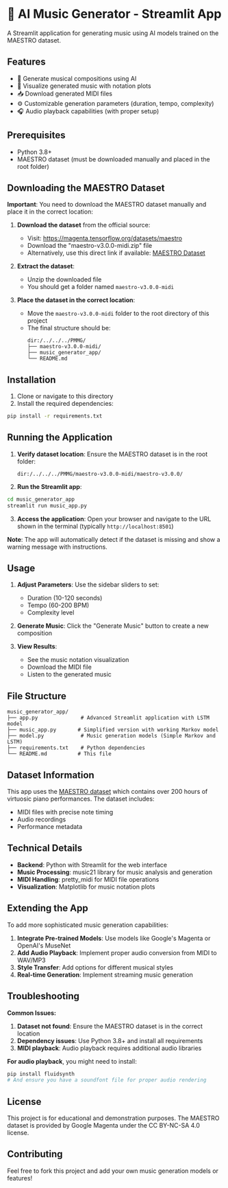 # 🎵 AI Music Generator - Streamlit App

A Streamlit application for generating music using AI models trained on the MAESTRO dataset.

## Features

- 🎹 Generate musical compositions using AI
- 🎼 Visualize generated music with notation plots
- 📥 Download generated MIDI files
- ⚙️ Customizable generation parameters (duration, tempo, complexity)
- 🎧 Audio playback capabilities (with proper setup)

## Prerequisites

- Python 3.8+
- MAESTRO dataset (must be downloaded manually and placed in the root folder)

## Downloading the MAESTRO Dataset

**Important**: You need to download the MAESTRO dataset manually and place it in the correct location:

1. **Download the dataset** from the official source:
   - Visit: https://magenta.tensorflow.org/datasets/maestro
   - Download the "maestro-v3.0.0-midi.zip" file
   - Alternatively, use this direct link if available: [MAESTRO Dataset](https://storage.googleapis.com/magentadata/datasets/maestro/v3.0.0/maestro-v3.0.0-midi.zip)

2. **Extract the dataset**:
   - Unzip the downloaded file
   - You should get a folder named `maestro-v3.0.0-midi`

3. **Place the dataset in the correct location**:
   - Move the `maestro-v3.0.0-midi` folder to the root directory of this project
   - The final structure should be:
     ```
     dir:/../../../PMMG/
     ├── maestro-v3.0.0-midi/
     ├── music_generator_app/
     └── README.md
     ```

## Installation

1. Clone or navigate to this directory
2. Install the required dependencies:

```bash
pip install -r requirements.txt
```

## Running the Application

1. **Verify dataset location**: Ensure the MAESTRO dataset is in the root folder:
   ```
   dir:/../../../PMMG/maestro-v3.0.0-midi/maestro-v3.0.0/
   ```

2. **Run the Streamlit app**:

```bash
cd music_generator_app
streamlit run music_app.py
```

3. **Access the application**: Open your browser and navigate to the URL shown in the terminal (typically `http://localhost:8501`)

**Note**: The app will automatically detect if the dataset is missing and show a warning message with instructions.

## Usage

1. **Adjust Parameters**: Use the sidebar sliders to set:
   - Duration (10-120 seconds)
   - Tempo (60-200 BPM)
   - Complexity level

2. **Generate Music**: Click the "Generate Music" button to create a new composition

3. **View Results**: 
   - See the music notation visualization
   - Download the MIDI file
   - Listen to the generated music

## File Structure

```
music_generator_app/
├── app.py              # Advanced Streamlit application with LSTM model
├── music_app.py       # Simplified version with working Markov model
├── model.py            # Music generation models (Simple Markov and LSTM)
├── requirements.txt    # Python dependencies
└── README.md          # This file
```

## Dataset Information

This app uses the [MAESTRO dataset](https://magenta.tensorflow.org/datasets/maestro) which contains over 200 hours of virtuosic piano performances. The dataset includes:
- MIDI files with precise note timing
- Audio recordings
- Performance metadata

## Technical Details

- **Backend**: Python with Streamlit for the web interface
- **Music Processing**: music21 library for music analysis and generation
- **MIDI Handling**: pretty_midi for MIDI file operations
- **Visualization**: Matplotlib for music notation plots

## Extending the App

To add more sophisticated music generation capabilities:

1. **Integrate Pre-trained Models**: Use models like Google's Magenta or OpenAI's MuseNet
2. **Add Audio Playback**: Implement proper audio conversion from MIDI to WAV/MP3
3. **Style Transfer**: Add options for different musical styles
4. **Real-time Generation**: Implement streaming music generation

## Troubleshooting

**Common Issues:**

1. **Dataset not found**: Ensure the MAESTRO dataset is in the correct location
2. **Dependency issues**: Use Python 3.8+ and install all requirements
3. **MIDI playback**: Audio playback requires additional audio libraries

**For audio playback**, you might need to install:

```bash
pip install fluidsynth
# And ensure you have a soundfont file for proper audio rendering
```

## License

This project is for educational and demonstration purposes. The MAESTRO dataset is provided by Google Magenta under the CC BY-NC-SA 4.0 license.

## Contributing

Feel free to fork this project and add your own music generation models or features!
